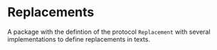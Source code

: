 # Replacements
A package with the defintion of the protocol `Replacement` with several implementations to define replacements in texts.
